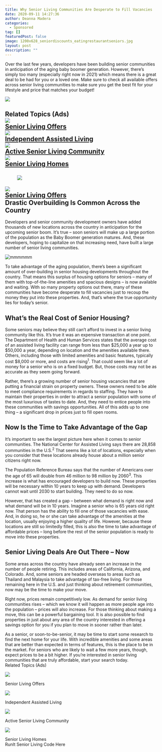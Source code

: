 ```yaml
---
title: Why Senior Living Communities Are Desperate to Fill Vacancies
date: 2020-09-11 14:27:36
author: Deanna Madera
categories:
  - Sponsored
tag: []
featuredPost: false
image: 1200x628_seniordiscounts_eatingrestaurantseniors.jpg
layout: post
description: ""
---
```

Over the last few years, developers have been building senior communities in anticipation of the aging baby boomer generation. However, there’s simply too many (especially right now in 2021) which means there is a great deal to be had for you or a loved one. Make sure to check all available offers across senior living communities to make sure you get the best fit for your lifestyle and price that matches your budget!

![](/posts/1080x1080_seniorliving_woodkitchen.jpg)

## <div class="f14"><label>Related Topics (Ads)</label></div><div class="cta-btn-wrap" data-mobile-sponsoredads="no">[<div class="cta-imagecover">![](/posts/1080x1080_seniorliving_woodkitchen.jpg)</div><div class="cta-textcover"><city></city> Senior Living Offers</div>](#)[<div class="cta-imagecover">![](/posts/1080x1080_senlivi_oceanfront.jpg)</div><div class="cta-textcover">Independent Assisted Living</div>](#)[<div class="cta-imagecover">![](/posts/1080x1080_senlivi_whitekitchen.jpg)</div><div class="cta-textcover">Active Senior Living Community</div>](#)[<div class="cta-imagecover">![](/posts/1080x1080_trendycommunity.jpg)</div><div class="cta-textcover">Senior Living Homes</div>](#)</div><figure class="wp-block-image" style="margin-top:25px">![](http://moderntips.com/wp-content/uploads/2018/01/1200x628_seniordiscounts_eatingrestaurantseniors.jpg)</figure><div class="mobile-cta-wrap"><div class="cta-btn-wrap" data-mobile-sponsoredads="yes">[<div class="cta-imagecover">![](/posts/1080x1080_seniorliving_woodkitchen.jpg)</div><div class="cta-textcover"><city></city> Senior Living Offers</div>](#)</div>**Drastic Overbuilding Is Common Across the Country**

Developers and senior community development owners have added thousands of new locations across the country in anticipation for the upcoming senior boom. It’s true – soon seniors will make up a large portion of the population as the Baby Boomer generation matures. And, these developers, hoping to capitalize on that increasing need, have built a large number of senior living communities.

![mmmmmm](posts/images/40172450.png "mmmmmm")

To take advantage of the aging population, there’s been a significant amount of over-building in senior housing developments throughout the country. That means this surplus of housing options for seniors – many of them with top-of-the-line amenities and spacious designs – is now available and waiting. With so many property options out there, many of these communities have become desperate to fill vacancies just to recoup the money they put into these properties. And, that’s where the true opportunity lies for today’s senior.

## **What’s the Real Cost of Senior Housing?**

Some seniors may believe they still can’t afford to invest in a senior living community like this. It’s true it was an expensive transaction at one point. The Department of Health and Human Services states that the average cost of an assisted living facility can range from less than $25,000 a year up to $50,000 a year, depending on location and the amenities available there. Others, including those with limited amenities and basic features, typically cost $8,000 or more, and costs are rising<sup>1</sup>. That could seem like a lot of money for a senior who is on a fixed budget. But, those costs may not be as accurate as they seem going forward.

Rather, there’s a growing number of senior housing vacancies that are putting a financial strain on property owners. These owners need to be able to meet compliance requirements in regards to staffing. They have to maintain their properties in order to attract a senior population with some of the most luxurious of tastes to date. And, they need to entice people into these communities with savings opportunities. All of this adds up to one thing – a significant drop in prices just to fill open rooms.

## **Now Is the Time to Take Advantage of the Gap**

It’s important to see the largest picture here when it comes to senior communities. The National Center for Assisted Living says there are 28,858 communities in the U.S.<sup>2</sup> That seems like a lot of locations, especially when you consider that these locations already house about a million senior citizens right now.

The Population Reference Bureau says that the number of Americans over the age of 65 will double from 46 million to 98 million by 2060<sup>3</sup>. This increase is what has encouraged developers to build now. These properties will be necessary within 10 years to keep up with demand. Developers cannot wait until 2030 to start building. They need to do so now.

However, that has created a gap – between what demand is right now and what demand will be in 10 years. Imagine a senior who is 65 years old right now. That person has the ability to fill one of those vacancies with ease. And, in doing so, he or she can take advantage of the amenities at the location, usually enjoying a higher quality of life. However, because these locations are still so limitedly filled, this is also the time to take advantage of affordable prices – long before the rest of the senior population is ready to move into these properties.

## **Senior Living Deals Are Out There – Now**

Some areas across the country have already seen an increase in the number of people retiring. This includes areas of California, Arizona, and Colorado. And, some seniors are headed overseas to areas such as Thailand and Malaysia to take advantage of tax-free living. For those remaining here in the U.S. and just thinking about retirement communities, now may be the time to make your move.

Right now, prices remain competitively low. As demand for senior living communities rises – which we know it will happen as more people age into the population – prices will also increase. For those thinking about making a move, this can be a powerful bargaining tool. It is also possible to find properties in just about any area of the country interested in offering a savings option for you if you plan to move in sooner rather than later.

</div>As a senior, or soon-to-be-senior, it may be time to start some research to find the next home for your life. With incredible amenities and some areas that are better than expected in terms of features, this is the place to be in the market. For seniors who are likely to wait a few more years, though, expect prices to be a bit higher. If you’re interested in senior living communities that are truly affordable, start your search today.

<div class="f14">
<label>Related Topics (Ads)</label></div>
<div class="cta-btn-wrap" data-mobile-sponsoredads="no">
<div class="cta-imagefull">

![](/posts/1200x628_seniorliving_woodkitchen.jpg)

</div>
<div class="cta-textfull"><city></city> Senior Living Offers</div>

<div class="cta-imagefull">

![](/posts/1200x628_senlivi_oceanfront.jpg)</div>

<div class="cta-textfull">Independent Assisted Living</div>
<div class="cta-imagefull">

![](/posts/1200x628_senlivi_whitekitchen.jpg)

</div><div class="cta-textfull">Active Senior Living Community</div>
<div class="cta-imagefull">

![](/posts/1200x628_trendycommunity.jpg)

</div><div class="cta-textfull">Senior Living Homes</div>

</div><div class="ad-hide">RunIt Senior Living Code Here</div>